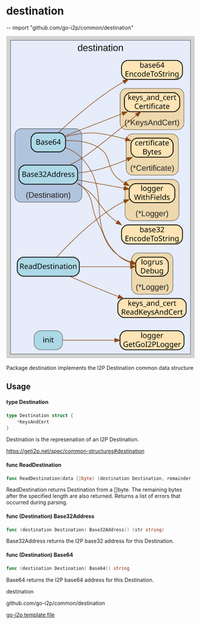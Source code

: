 # destination
--
    import "github.com/go-i2p/common/destination"

![destination.svg](destination.svg)

Package destination implements the I2P Destination common data structure

## Usage

#### type Destination

```go
type Destination struct {
	*KeysAndCert
}
```

Destination is the represenation of an I2P Destination.

https://geti2p.net/spec/common-structures#destination

#### func  ReadDestination

```go
func ReadDestination(data []byte) (destination Destination, remainder []byte, err error)
```
ReadDestination returns Destination from a []byte. The remaining bytes after the
specified length are also returned. Returns a list of errors that occurred
during parsing.

#### func (Destination) Base32Address

```go
func (destination Destination) Base32Address() (str string)
```
Base32Address returns the I2P base32 address for this Destination.

#### func (Destination) Base64

```go
func (destination Destination) Base64() string
```
Base64 returns the I2P base64 address for this Destination.



destination 

github.com/go-i2p/common/destination

[go-i2p template file](/template.md)

